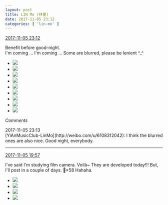 ```yaml
---
layout: post
title: LIN Mo (林墨)
date: 2017-11-05 23:12
categories: [ 'lin-mo' ]
---
```


<div class="weibo-info">
  <a href="http://weibo.com/6108312042/FtJtEdSeH">2017-11-05 23:12</a>
</div>

Benefit before good-night.  
I'm coming … I'm coming … Some are blurred, please be lenient ^_^

<!-- more -->

<ul class="weibo-pic-list-3">
  <li class="weibo-pic">
    <a href="https://wx2.sinaimg.cn/mw690/006FnQZYly1fl7m51onfgj31410qo114.jpg"><img src="https://wx2.sinaimg.cn/thumb150/006FnQZYly1fl7m51onfgj31410qo114.jpg" /></a>
  </li>
  <li class="weibo-pic">
    <a href="https://wx1.sinaimg.cn/mw690/006FnQZYly1fl7m518b2cj31410qogtg.jpg"><img src="https://wx1.sinaimg.cn/thumb150/006FnQZYly1fl7m518b2cj31410qogtg.jpg" /></a>
  </li>
  <li class="weibo-pic">
    <a href="https://wx1.sinaimg.cn/mw690/006FnQZYly1fl7m525cooj31410qok5t.jpg"><img src="https://wx1.sinaimg.cn/thumb150/006FnQZYly1fl7m525cooj31410qok5t.jpg" /></a>
  </li>
  <li class="weibo-pic">
    <a href="https://wx4.sinaimg.cn/mw690/006FnQZYly1fl7m52kvjwj31410qodmy.jpg"><img src="https://wx4.sinaimg.cn/thumb150/006FnQZYly1fl7m52kvjwj31410qodmy.jpg" /></a>
  </li>
  <li class="weibo-pic">
    <a href="https://wx2.sinaimg.cn/mw690/006FnQZYly1fl7m52ucauj31410qo44i.jpg"><img src="https://wx2.sinaimg.cn/thumb150/006FnQZYly1fl7m52ucauj31410qo44i.jpg" /></a>
  </li>
  <li class="weibo-pic">
    <a href="https://wx2.sinaimg.cn/mw690/006FnQZYly1fl7m53cucoj31410qogv8.jpg"><img src="https://wx2.sinaimg.cn/thumb150/006FnQZYly1fl7m53cucoj31410qogv8.jpg" /></a>
  </li>
  <li class="weibo-pic">
    <a href="https://wx2.sinaimg.cn/mw690/006FnQZYly1fl7m53oqjmj31410qoqci.jpg"><img src="https://wx2.sinaimg.cn/thumb150/006FnQZYly1fl7m53oqjmj31410qoqci.jpg" /></a>
  </li>
  <li class="weibo-pic">
    <a href="https://wx3.sinaimg.cn/mw690/006FnQZYly1fl7m547d4nj31410qo498.jpg"><img src="https://wx3.sinaimg.cn/thumb150/006FnQZYly1fl7m547d4nj31410qo498.jpg" /></a>
  </li>
  <li class="weibo-pic">
    <a href="https://wx1.sinaimg.cn/mw690/006FnQZYly1fl7m54m5vcj31410qo13b.jpg"><img src="https://wx1.sinaimg.cn/thumb150/006FnQZYly1fl7m54m5vcj31410qo13b.jpg" /></a>
  </li>
</ul>

*Comments*

<div class="weibo-info">2017-11-05 23:13</div>
[YiAnMusicClub-LinMo](http://weibo.com/u/6108312042): I think the blurred ones are also nice. Good night, everybody.

---

<div class="weibo-info">
  <a href="http://weibo.com/6108312042/FtIch6yiv">2017-11-05 19:57</a>
</div>

I've said I'm studying film camera. Voilà~ They are developed today!!! But, I'll post in a couple of days. 👹×58 Hahaha.

<ul class="weibo-pic-list-2">
  <li class="weibo-pic">
    <a href="https://wx2.sinaimg.cn/mw690/006FnQZYly1fl7ghhvcgfj31ho1zk4qr.jpg"><img src="https://wx2.sinaimg.cn/thumb150/006FnQZYly1fl7ghhvcgfj31ho1zk4qr.jpg" /></a>
  </li>
  <li class="weibo-pic">
    <a href="https://wx1.sinaimg.cn/mw690/006FnQZYly1fl7ghmx5aij31hr1zku0y.jpg"><img src="https://wx1.sinaimg.cn/thumb150/006FnQZYly1fl7ghmx5aij31hr1zku0y.jpg" /></a>
  </li>
  <li class="weibo-pic">
    <a href="https://wx3.sinaimg.cn/mw690/006FnQZYly1fl7ghctkllj31sg2dsnpg.jpg"><img src="https://wx3.sinaimg.cn/thumb150/006FnQZYly1fl7ghctkllj31sg2dsnpg.jpg" /></a>
  </li>
  <li class="weibo-pic">
    <a href="https://wx3.sinaimg.cn/mw690/006FnQZYly1fl7ghreehnj31sg2dshdv.jpg"><img src="https://wx3.sinaimg.cn/thumb150/006FnQZYly1fl7ghreehnj31sg2dshdv.jpg" /></a>
  </li>
</ul>
